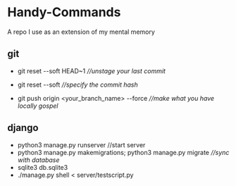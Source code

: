 # Handy-Commands
A repo I use as an extension of my mental memory

## git
* git reset --soft HEAD~1 _//unstage your last commit_
* git reset --soft <commit> _//specify the commit hash_
  
* git push origin <your_branch_name> --force _//make what you have locally gospel_

## django
* python3 manage.py runserver //start server
* python3 manage.py makemigrations; python3 manage.py migrate _//sync with database_
* sqlite3  db.sqlite3
* ./manage.py shell < server/testscript.py
